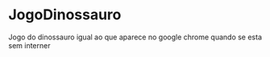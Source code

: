 # JogoDinossauro

Jogo do dinossauro igual ao que aparece no google chrome quando se esta sem interner
